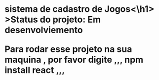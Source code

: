 <h1>sistema de cadastro de Jogos<\h1>
>Status do projeto: Em desenvolviemento

Para rodar esse projeto na sua maquina , por favor digite
,,,
npm install react
,,,

